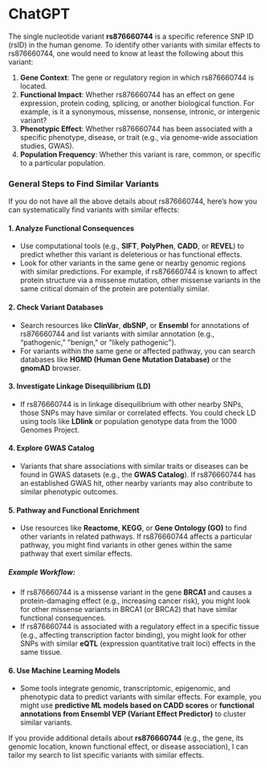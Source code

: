 # ChatGPT

The single nucleotide variant **rs876660744** is a specific reference SNP ID (rsID) in the human genome. To identify other variants with similar effects to rs876660744, one would need to know at least the following about this variant:

1. **Gene Context**: The gene or regulatory region in which rs876660744 is located.
2. **Functional Impact**: Whether rs876660744 has an effect on gene expression, protein coding, splicing, or another biological function. For example, is it a synonymous, missense, nonsense, intronic, or intergenic variant?
3. **Phenotypic Effect**: Whether rs876660744 has been associated with a specific phenotype, disease, or trait (e.g., via genome-wide association studies, GWAS).
4. **Population Frequency**: Whether this variant is rare, common, or specific to a particular population.

### General Steps to Find Similar Variants
If you do not have all the above details about rs876660744, here’s how you can systematically find variants with similar effects:

#### 1. Analyze Functional Consequences
   - Use computational tools (e.g., **SIFT**, **PolyPhen**, **CADD**, or **REVEL**) to predict whether this variant is deleterious or has functional effects.
   - Look for other variants in the same gene or nearby genomic regions with similar predictions. For example, if rs876660744 is known to affect protein structure via a missense mutation, other missense variants in the same critical domain of the protein are potentially similar.

#### 2. Check Variant Databases
   - Search resources like **ClinVar**, **dbSNP**, or **Ensembl** for annotations of rs876660744 and list variants with similar annotation (e.g., “pathogenic,” "benign," or "likely pathogenic").
   - For variants within the same gene or affected pathway, you can search databases like **HGMD (Human Gene Mutation Database)** or the **gnomAD** browser.

#### 3. Investigate Linkage Disequilibrium (LD)
   - If rs876660744 is in linkage disequilibrium with other nearby SNPs, those SNPs may have similar or correlated effects. You could check LD using tools like **LDlink** or population genotype data from the 1000 Genomes Project.
   
#### 4. Explore GWAS Catalog
   - Variants that share associations with similar traits or diseases can be found in GWAS datasets (e.g., the **GWAS Catalog**). If rs876660744 has an established GWAS hit, other nearby variants may also contribute to similar phenotypic outcomes.

#### 5. Pathway and Functional Enrichment
   - Use resources like **Reactome**, **KEGG**, or **Gene Ontology (GO)** to find other variants in related pathways. If rs876660744 affects a particular pathway, you might find variants in other genes within the same pathway that exert similar effects.

##### Example Workflow:
- If rs876660744 is a missense variant in the gene **BRCA1** and causes a protein-damaging effect (e.g., increasing cancer risk), you might look for other missense variants in BRCA1 (or BRCA2) that have similar functional consequences.
- If rs876660744 is associated with a regulatory effect in a specific tissue (e.g., affecting transcription factor binding), you might look for other SNPs with similar **eQTL** (expression quantitative trait loci) effects in the same tissue.

#### 6. Use Machine Learning Models
   - Some tools integrate genomic, transcriptomic, epigenomic, and phenotypic data to predict variants with similar effects. For example, you might use **predictive ML models based on CADD scores** or **functional annotations from Ensembl VEP (Variant Effect Predictor)** to cluster similar variants.

If you provide additional details about **rs876660744** (e.g., the gene, its genomic location, known functional effect, or disease association), I can tailor my search to list specific variants with similar effects.